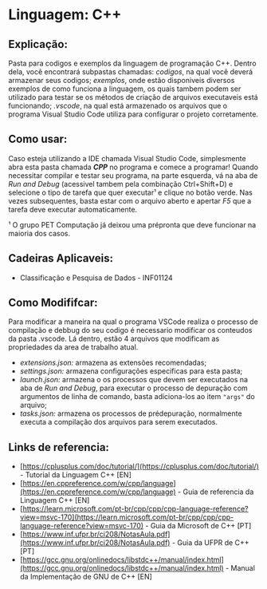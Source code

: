 # Linguagem: C++

## Explicação:

Pasta para codigos e exemplos da linguagem de programação C++. Dentro dela, você encontrará  subpastas chamadas: *codigos*, na qual você deverá armazenar seus codigos; *exemplos*, onde estão disponiveis diversos exemplos de como funciona a linguagem, os quais tambem podem ser utilizado para testar se os métodos de criação de arquivos executaveis está funcionando; *.vscode*, na qual está armazenado os arquivos que o programa Visual Studio Code utiliza para configurar o projeto corretamente.

## Como usar:

Caso esteja utilizando a IDE chamada Visual Studio Code, simplesmente abra esta pasta chamada ***CPP*** no programa e comece a programar! Quando necessitar compilar e testar seu programa, na parte esquerda, vá na aba de *Run and Debug* (acessivel tambem pela combinação Ctrl+Shift+D) e selecione o tipo de tarefa que quer executar¹ e clique no botão verde. Nas vezes subsequentes, basta estar com o arquivo aberto e apertar *F5* que a tarefa deve executar automaticamente.

¹ O grupo PET Computação já deixou uma prépronta que deve funcionar na maioria dos casos.

## Cadeiras Aplicaveis:

* Classificação e Pesquisa de Dados - INF01124

## Como Modififcar:

Para modificar a maneira na qual o programa VSCode realiza o processo de compilação e debbug do seu codigo é necessario modificar os conteudos da pasta .vscode. Lá dentro, estão 4  arquivos que modificam as propriedades da area de trabalho atual.

* *extensions.json:* armazena as extensões recomendadas;
* *settings.json:* armazena configurações especificas para esta pasta;
* *launch.json:* armazena o os processos que devem ser executados na aba de *Run and Debug*, para executar o processo de depuração com argumentos de linha de comando, basta adiciona-los ao item `"args"` do arquivo;
* *tasks.json:* armazena os processos de prédepuração, normalmente executa a compilação dos arquivos para serem executados.

## Links de referencia:

* [https://cplusplus.com/doc/tutorial/](https://cplusplus.com/doc/tutorial/) - Tutorial da Linguagem C++ [EN]
* [https://en.cppreference.com/w/cpp/language](https://en.cppreference.com/w/cpp/language) - Guia de referencia da Linguagem C++ [EN]
* [https://learn.microsoft.com/pt-br/cpp/cpp/cpp-language-reference?view=msvc-170](https://learn.microsoft.com/pt-br/cpp/cpp/cpp-language-reference?view=msvc-170) - Guia da Microsoft de C++ [PT]
* [https://www.inf.ufpr.br/ci208/NotasAula.pdf](https://www.inf.ufpr.br/ci208/NotasAula.pdf) - Guia da UFPR de C++ [PT]
* [https://gcc.gnu.org/onlinedocs/libstdc++/manual/index.html](https://gcc.gnu.org/onlinedocs/libstdc++/manual/index.html) - Manual da Implementação de GNU de C++ [EN]

